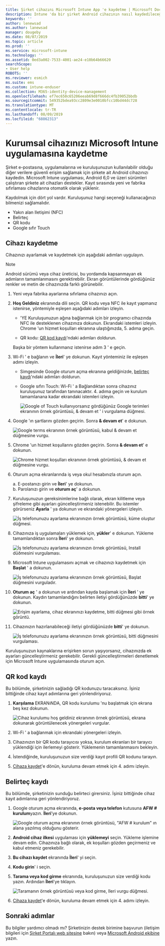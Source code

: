 ```yaml
---
title: Şirket cihazını Microsoft Intune App 'e kaydetme | Microsoft Docs
description: Intune 'da bir şirket Android cihazının nasıl kaydedileceğini açıklar
keywords: ''
author: lenewsad
ms.author: lanewsad
manager: dougeby
ms.date: 08/07/2019
ms.topic: article
ms.prod: ''
ms.service: microsoft-intune
ms.technology: ''
ms.assetid: 0ed3a002-7533-4001-ae24-e10b64b66620
searchScope:
- User help
ROBOTS: ''
ms.reviewer: esmich
ms.suite: ems
ms.custom: intune-enduser
ms.collection: M365-identity-device-management
ms.openlocfilehash: ef7ec650c65206eeab69d8f666dc4fb39052bbdb
ms.sourcegitcommit: 549352bdea93cc2809e3e0010bfcc10bd44dc728
ms.translationtype: MT
ms.contentlocale: tr-TR
ms.lasthandoff: 08/09/2019
ms.locfileid: "68862313"
---
```

# <a name="enroll-your-corporate-device-with-the-microsoft-intune-app"></a>Kurumsal cihazınızı Microsoft Intune uygulamasına kaydetme

Şirket e-postasına, uygulamalarına ve kuruluşunuzun kullanılabilir olduğu diğer verilere güvenli erişim sağlamak için şirkete ait Android cihazınızı kaydedin. Microsoft Intune uygulaması, Android 6,0 ve üzeri sürümleri çalıştıran şirkete ait cihazları destekler. Kayıt sırasında yeni ve fabrika sıfırlaması cihazlarına otomatik olarak yüklenir. 

Kaydolmak için dört yol vardır. Kuruluşunuz hangi seçeneği kullanacağınızı bilmenizi sağlamalıdır.
 
* Yakın alan Iletişimi (NFC)  
* Belirteç  
* QR kodu   
* Google sıfır Touch  

## <a name="enroll-device"></a>Cihazı kaydetme 
Cihazınızı ayarlamak ve kaydetmek için aşağıdaki adımları uygulayın.  

> [!NOTE]
> Android sürümü veya cihaz üreticisi, bu yordamda kapsanmayan ek adımların tamamlanmasını gerektirebilir. Ekran görüntülerinde gördüğünüz renkler ve metin de cihazınızda farklı görünebilir.  

1. Yeni veya fabrika ayarlarına sıfırlama cihazınızı açın.  
2. **Hoş Geldiniz** ekranında dili seçin.   QR kodu veya NFC ile kayıt yapmanız istenirse, yöntemiyle eşleşen aşağıdaki adımları izleyin.  
     * 'YE Kuruluşunuzun ağına bağlanmak için bir programcı cihazında NFC ile desteklenen cihazınıza dokunun. Ekrandaki istemleri izleyin. Chrome 'un hizmet koşulları ekranına ulaştığınızda, 5. adıma geçin.  

     * QR kodu: [QR kod kaydı](#qr-code-enrollment)'ndaki adımları doldurun.  

     Başka bir yöntem kullanmanız istenirse adım 3 ' e geçin.    

3. Wi-Fi ' e bağlanın ve **İleri**' ye dokunun. Kayıt yönteminiz ile eşleşen adımı izleyin. 

    * Simgesinde Google oturum açma ekranına geldiğinizde, [belirteç kaydı](#token-enrollment)'ndaki adımları doldurun.  
    * Google sıfırı Touch: Wi-Fi ' a Bağlandıktan sonra cihazınız kuruluşunuz tarafından tanınacaktır. 4\. adıma geçin ve kurulum tamamlanana kadar ekrandaki istemleri izleyin.    
 
       ![Google of Touch kullanıyorsanız gördüğünüz Google terimleri ekranının örnek görüntüsü, & devam et ' i vurgulama düğmesi.](./media/google-zero-touch-intune-app-01.png)   
   
4. Google 'ın şartlarını gözden geçirin. Sonra **&AMP; devam et**' e dokunun.  

      ![Google terms ekranının örnek görüntüsü, kabul & devam et düğmesine vurgu.](./media/fully-managed-intune-app-04.png)   

6. Chrome 'un hizmet koşullarını gözden geçirin. Sonra **&AMP; devam et**' e dokunun.  

   ![Chrome hizmet koşulları ekranının örnek görüntüsü, & devam et düğmesine vurgu.](./media/fully-managed-intune-app-06.png)   

7. Oturum açma ekranlarında iş veya okul hesabınızla oturum açın.   

    a. E-postanızı girin ve **İleri**' ye dokunun.      
    b. Parolanızı girin ve **oturum aç**' a dokunun.  

8. Kuruluşunuzun gereksinimlerine bağlı olarak, ekran kilitleme veya şifreleme gibi ayarları güncelleştirmeniz istenebilir. Bu istemler görürseniz **Ayarla** ' ya dokunun ve ekrandaki yönergeleri izleyin.  

   ![İş telefonunuzu ayarlama ekranınızın örnek görüntüsü, küme oluştur düğmesi.](./media/fully-managed-intune-app-10.png)   

9. Cihazınıza iş uygulamaları yüklemek için, **yükler**' e dokunun. Yükleme tamamlandıktan sonra **İleri**' ye dokunun.  

   ![İş telefonunuzu ayarlama ekranınızın örnek görüntüsü, Install düðmesini vurgulaması.](./media/fully-managed-intune-app-11.png)   

10. Microsoft Intune uygulamasını açmak ve cihazınızı kaydetmek için **Başlat** ' a dokunun. 

    ![İş telefonunuzu ayarlama ekranınızın örnek görüntüsü, Başlat düğmesini vurguladır.](./media/fully-managed-intune-app-17.png)   

11. **Oturum aç** ' a dokunun ve ardından kayda başlamak için **İleri** ' ye dokunun. Kaydın tamamlandığını belirten iletiyi gördüğünüzde **bitti**' ye dokunun.  

    ![Erişim ayarlama, cihaz ekranınızı kaydetme, bitti düğmesi gibi örnek görüntü.](./media/fully-managed-intune-app-19.png)   

10. Cihazınızın hazırlanabileceği iletiyi gördüğünüzde **bitti**' ye dokunun.  

    ![İş telefonunuzu ayarlama ekranınızın örnek görüntüsü, bitti düğmesini vurgulaması.](./media/fully-managed-intune-app-18.png)   

Kuruluşunuzun kaynaklarına erişirken sorun yaşıyorsanız, cihazınızda ek ayarları güncelleştirmeniz gerekebilir. Gerekli güncelleştirmeleri denetlemek için Microsoft Intune uygulamasında oturum açın.   


## <a name="qr-code-enrollment"></a>QR kod kaydı  
Bu bölümde, şirketinizin sağladığı QR kodunuzu taracaksınız.  İşiniz bittiğinde cihaz kayıt adımlarına geri yönlendiriyoruz.     
  
1. **Karşılama** EKRANıNDA, QR kodu kurulumu 'nu başlatmak için ekrana beş kez dokunun.  

   ![Cihaz kurulumu hoş geldiniz ekranının örnek görüntüsü, ekrana dokunarak görüntülenecek yönergeleri vurgular.](./media/qr-code-intune-app-01.png)  

2. Wi-Fi ' a bağlanmak için ekrandaki yönergeleri izleyin.  
3. Cihazınızın bir QR kodu tarayıcısı yoksa, kurulum ekranları bir tarayıcı yüklendiği için ilerlemeyi gösterir. Yüklemenin tamamlanmasını bekleyin.  
4. İstendiğinde, kuruluşunuzun size verdiği kayıt profili QR kodunu tarayın.  
5. [Cihaza kaydet](#enroll-device)'e dönün, kuruluma devam etmek için 4. adımı izleyin.  

## <a name="token-enrollment"></a>Belirteç kaydı  
Bu bölümde, şirketinizin sunduğu belirteci girersiniz. İşiniz bittiğinde cihaz kayıt adımlarına geri yönlendiriyoruz.  

1. Google oturum açma ekranında, **e-posta veya telefon** kutusuna **AFW # kurulum**yazın. **İleri**’ye dokunun. 

   ![Google oturum açma ekranının örnek görüntüsü, "AFW # kurulum" ın alana yazılmış olduğunu gösterir.](./media/token-intune-app-01.png)   

2. **Android cihaz ilkesi** uygulaması için **yüklemeyi** seçin. Yükleme işlemine devam edin. Cihazınıza bağlı olarak, ek koşulları gözden geçirmeniz ve kabul etmeniz gerekebilir.    

3. **Bu cihazı kaydet** ekranında **İleri**' yi seçin.  

4. **Kodu girin**' i seçin.  

5. **Tarama veya kod girme** ekranında, kuruluşunuzun size verdiği kodu yazın.  Ardından **İleri**'ye tıklayın.  

   ![Taramanın örnek görüntüsü veya kod girme, Ileri vurgu düğmesi.](./media/token-intune-app-04.png)  

6. [Cihaza kaydet](#enroll-device)'e dönün, kuruluma devam etmek için 4. adımı izleyin.  



## <a name="next-steps"></a>Sonraki adımlar   
Bu bilgiler yardımcı olmadı mı? Şirketinizin destek birimine başvurun (iletişim bilgileri için [Şirket Portalı web sitesine](https://go.microsoft.com/fwlink/?linkid=2010980) bakın) veya <a href="mailto:wintunedroidfbk@microsoft.com?subject=I'm having trouble with enrolling my Android device&body=Describe the issue you're experiencing here.">Microsoft Android ekibine</a> yazın.  

